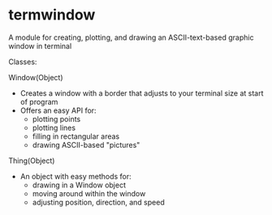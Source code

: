 # termwindow
A module for creating, plotting, and drawing an ASCII-text-based graphic window in terminal

Classes:

Window(Object)
  - Creates a window with a border that adjusts to your terminal size at start of program
  - Offers an easy API for:
      - plotting points
      - plotting lines
      - filling in rectangular areas
      - drawing ASCII-based "pictures"

Thing(Object)
  - An object with easy methods for:
      - drawing in a Window object
      - moving around within the window
      - adjusting position, direction, and speed
